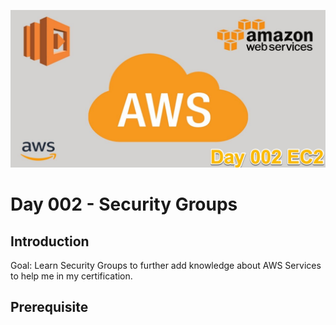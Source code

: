 ![placeholder image](https://github.com/mfranciscojr/100-Days-Of-Cloud/blob/b09b56dea78bc5e78a4f240e92ab815d844c90aa/images/Day002/day002.png)

# Day 002 - Security Groups

## Introduction

Goal: Learn Security Groups to further add knowledge about AWS Services to help me in my certification.

## Prerequisite
